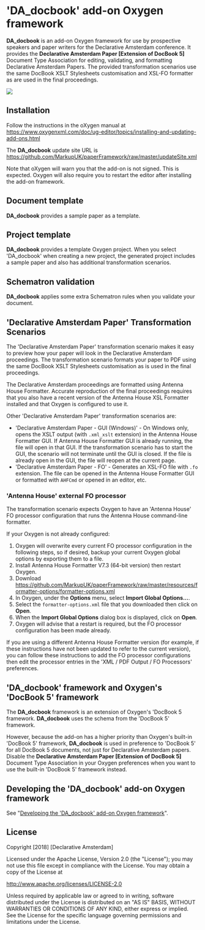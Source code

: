 # 'DA_docbook' add-on Oxygen framework

**DA_docbook** is an add-on Oxygen framework for use by prospective speakers and paper writers for the Declarative Amsterdam conference. It provides the **Declarative Amsterdam Paper [Extension of DocBook 5]** Document Type Association for editing, validating, and formatting Declarative Amsterdam Papers. The provided transformation scenarios use the same DocBook XSLT Stylesheets customisation and XSL-FO formatter as are used in the final proceedings.

![](framework.jpg)

## Installation

Follow the instructions in the oXygen manual at https://www.oxygenxml.com/doc/ug-editor/topics/installing-and-updating-add-ons.html

The **DA_docbook** update site URL is https://github.com/MarkupUK/paperFramework/raw/master/updateSite.xml

Note that oXygen will warn you that the add-on is not signed. This is expected. Oxygen will also require you to restart the editor after installing the add-on framework.

## Document template

**DA_docbook** provides a sample paper as a template.

## Project template

**DA_docbook** provides a template Oxygen project. When you select 'DA_docbook' when creating a new project, the generated project includes a sample paper and also has additional transformation scenarios.

## Schematron validation

**DA_docbook** applies some extra Schematron rules when you validate your document.

## 'Declarative Amsterdam Paper' Transformation Scenarios

The 'Declarative Amsterdam Paper' transformation scenario makes it easy to preview how your paper will look in the Declarative Amsterdam proceedings. The transformation scenario formats your paper to PDF using the same DocBook XSLT Stylesheets customisation as is used in the final proceedings.

The Declarative Amsterdam proceedings are formatted using Antenna House Formatter. Accurate reproduction of the final proceedings requires that you also have a recent version of the Antenna House XSL Formatter installed and that Oxygen is configured to use it.

Other 'Declarative Amsterdam Paper' transformation scenarios are:

- 'Declarative Amsterdam Paper - GUI (Windows)' - On Windows only, opens the XSLT output (with `.xml_xslt` extension) in the Antenna House Formatter GUI. If Antenna House Formatter GUI is already running, the file will open in that GUI. If the transformation scenario has to start the GUI, the scenario will not terminate until the GUI is closed. If the file is already open in the GUI, the file will reopen at the current page.
- 'Declarative Amsterdam Paper - FO' - Generates an XSL-FO file with `.fo` extension. The file can be opened in the Antenna House Formatter GUI or formatted with `AHFCmd` or opened in an editor, etc.

### 'Antenna House' external FO processor

The transformation scenario expects Oxygen to have an 'Antenna House' FO processor configuration that runs the Antenna House command-line formatter.

If your Oxygen is not already configured:

1. Oxygen will overwrite every current FO processor configuration in the following steps, so if desired, backup your current Oxygen global options by exporting them to a file.
1. Install Antenna House Formatter V7.3 (64-bit version) then restart Oxygen.
1. Download https://github.com/MarkupUK/paperFramework/raw/master/resources/formatter-options/formatter-options.xml
1. In Oxygen, under the **Options** menu, select **Import Global Options...**.
1. Select the `formatter-options.xml` file that you downloaded then click on **Open**.
1. When the **Import Global Options** dialog box is displayed, click on **Open**.
1. Oxygen will advise that a restart is required, but the FO processor configuration has been made already.

If you are using a different Antenna House Formatter version (for example, if these instructions have not been updated to refer to the current version), you can follow these instructions to add the FO processor configurations then edit the processor entries in the 'XML / PDF Output / FO Processors' preferences.

## 'DA_docbook' framework and Oxygen's 'DocBook 5' framework

The **DA_docbook** framework is an extension of Oxygen's 'DocBook 5 framework. **DA_docbook** uses the schema from the 'DocBook 5' framework.

However, because the add-on has a higher priority than Oxygen's built-in 'DocBook 5' framework, **DA_docbook** is used in preference to 'DocBook 5' for all DocBook 5 documents, not just for Declarative Amsterdam papers. Disable the **Declarative Amsterdam Paper [Extension of DocBook 5]** Document Type Association in your Oxygen preferences when you want to use the built-in 'DocBook 5' framework instead.

## Developing the 'DA_docbook' add-on Oxygen framework

See "[Developing the 'DA_docbook' add-on Oxygen framework](developing.md)".

## License

Copyright [2018] [Declarative Amsterdam]

Licensed under the Apache License, Version 2.0 (the "License");
you may not use this file except in compliance with the License.
You may obtain a copy of the License at

http://www.apache.org/licenses/LICENSE-2.0

Unless required by applicable law or agreed to in writing, software
distributed under the License is distributed on an "AS IS" BASIS,
WITHOUT WARRANTIES OR CONDITIONS OF ANY KIND, either express or implied.
See the License for the specific language governing permissions and
limitations under the License.
